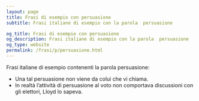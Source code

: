 ```yaml
---
layout: page
title: Frasi di esempio con persuasione 
subtitle: Frasi italiane di esempio con la parola  persuasione

og_title: Frasi di esempio con persuasione 
og_description: Frasi italiane di esempio con la parola  persuasione
og_type: website
permalink: /frasi/p/persuasione.html
---
```


Frasi italiane di esempio contenenti la parola persuasione:


- Una tal persuasione non viene da colui che vi chiama.
- In realtà l’attività di persuasione al voto non comportava discussioni con gli elettori, Lloyd lo sapeva.
